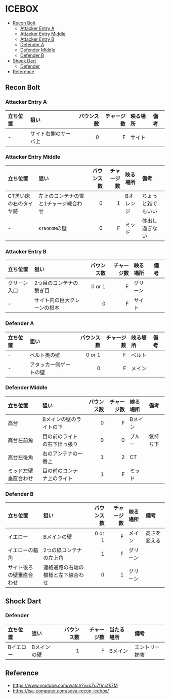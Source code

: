 # ICEBOX <!-- omit in toc -->

* [Recon Bolt](#recon-bolt)
  * [Attacker Entry A](#attacker-entry-a)
  * [Attacker Entry Middle](#attacker-entry-middle)
  * [Attacker Entry B](#attacker-entry-b)
  * [Defender A](#defender-a)
  * [Defender Middle](#defender-middle)
  * [Defender B](#defender-b)
* [Shock Dart](#shock-dart)
  * [Defender](#defender)
* [Reference](#reference)

## Recon Bolt

### Attacker Entry A

| 立ち位置 | 狙い                 | バウンス数 | チャージ数 | 映る場所 | 備考 |
| :------- | :------------------- | ---------: | ---------: | :------- | :--- |
| -        | サイト右側のサーバ上 |          0 |          F | サイト   |      |

### Attacker Entry Middle

| 立ち位置               | 狙い                                  | バウンス数 | チャージ数 | 映る場所  | 備考               |
| :--------------------- | :------------------------------------ | ---------: | ---------: | :-------- | :----------------- |
| CT黒い床の右のタイヤ跡 | 左上のコンテナの雪と1チャージ線合わせ |          0 |          1 | Bオレンジ | ちょっと雑でもいい |
| -                      | `KINGDOM`の壁                         |          0 |          F | ミッド    | 体出し過ぎない     |

### Attacker Entry B

| 立ち位置     | 狙い                         | バウンス数 | チャージ数 | 映る場所 | 備考 |
| :----------- | :--------------------------- | ---------: | ---------: | :------- | :--- |
| グリーン入口 | 2つ目のコンテナの繋ぎ目      |     0 or 1 |          F | グリーン |      |
| -            | サイト内の巨大クレーンの根本 |          0 |          F | サイト   |      |

### Defender A

| 立ち位置 | 狙い                   | バウンス数 | チャージ数 | 映る場所 | 備考 |
| :------- | :--------------------- | ---------: | ---------: | :------- | :--- |
| -        | ベルト奥の壁           |     0 or 1 |          F | ベルト   |      |
| -        | アタッカー側ゲートの壁 |          0 |          F | メイン   |      |

### Defender Middle

| 立ち位置             | 狙い                         | バウンス数 | チャージ数 | 映る場所 | 備考     |
| :------------------- | :--------------------------- | ---------: | ---------: | :------- | :------- |
| 高台                 | Bメインの壁のライトの下      |          0 |          F | Bメイン  |          |
| 高台左前角           | 目の前のライトの右下出っ張り |          0 |          0 | ブルー   | 気持ち下 |
| 高台左後角           | 右のアンテナの一番上         |          1 |          2 | CT       |          |
| ミッド左壁垂直合わせ | 目の前のコンテナ上のライト   |          1 |          F | ミッド   |          |

### Defender B

| 立ち位置                 | 狙い                               | バウンス数 | チャージ数 | 映る場所 | 備考         |
| :----------------------- | :--------------------------------- | ---------: | ---------: | :------- | :----------- |
| イエロー                 | Bメインの壁                        |     0 or 1 |          F | メイン   | 高さを変える |
| イエローの箱角           | 2つの緑コンテナの左上角            |          1 |          F | グリーン |              |
| サイト後ろの壁垂直合わせ | 連絡通路の右端の模様と左下線合わせ |          0 |          1 | グリーン |              |

## Shock Dart

### Defender

| 立ち位置  | 狙い        | バウンス数 | チャージ数 | 当たる場所 | 備考           |
| :-------- | :---------- | ---------: | ---------: | :--------- | :------------- |
| Bイエロー | Bメインの壁 |          1 |          F | Bメイン    | エントリー妨害 |

## Reference

* <https://www.youtube.com/watch?v=sZu7fmcfk7M>
* <https://isa-computer.com/sova-recon-icebox/>
